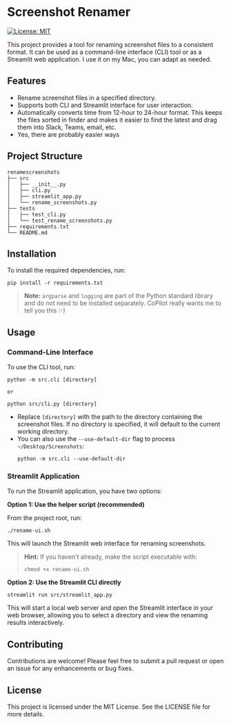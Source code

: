 # Screenshot Renamer
[![License: MIT](https://img.shields.io/badge/License-MIT-yellow.svg)](https://opensource.org/licenses/MIT)

This project provides a tool for renaming screenshot files to a consistent format. It can be used as a command-line interface (CLI) tool or as a Streamlit web application. I use it on my Mac, you can adapt as needed.

## Features

- Rename screenshot files in a specified directory.
- Supports both CLI and Streamlit interface for user interaction.
- Automatically converts time from 12-hour to 24-hour format. This keeps the files sorted in finder and makes it easier to find the latest and drag them into Slack, Teams, email, etc.
- Yes, there are probably easier ways

## Project Structure

```
renamescreenshots
├── src
│   ├── __init__.py
│   ├── cli.py
│   ├── streamlit_app.py
│   └── rename_screenshots.py
├── tests
│   ├── test_cli.py
│   └── test_rename_screenshots.py
├── requirements.txt
└── README.md
```

## Installation

To install the required dependencies, run:

```
pip install -r requirements.txt
```

> **Note:** `argparse` and `logging` are part of the Python standard library and do not need to be installed separately. CoPilot really wants me to tell you this :-)

## Usage

### Command-Line Interface

To use the CLI tool, run:

```
python -m src.cli [directory]

or

python src/cli.py [directory]
```

- Replace `[directory]` with the path to the directory containing the screenshot files. If no directory is specified, it will default to the current working directory.
- You can also use the `--use-default-dir` flag to process `~/Desktop/Screenshots`:
  ```
  python -m src.cli --use-default-dir
  ```

### Streamlit Application

To run the Streamlit application, you have two options:

**Option 1: Use the helper script (recommended)**

From the project root, run:
```
./rename-ui.sh
```
This will launch the Streamlit web interface for renaming screenshots.

> **Hint:** If you haven't already, make the script executable with:
> ```
> chmod +x rename-ui.sh
> ```

**Option 2: Use the Streamlit CLI directly**

```
streamlit run src/streamlit_app.py
```

This will start a local web server and open the Streamlit interface in your web browser, allowing you to select a directory and view the renaming results interactively.

## Contributing

Contributions are welcome! Please feel free to submit a pull request or open an issue for any enhancements or bug fixes.

## License

This project is licensed under the MIT License. See the LICENSE file for more details.